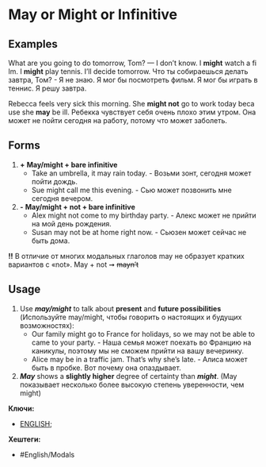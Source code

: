 
# May or Might or Infinitive

## Examples

What are you going to do tomorrow, Tom? — I don’t know. I **might** watch a film. I **might** play tennis. I’ll decide tomorrow.
Что ты собираешься делать завтра, Том? - Я не знаю. Я мог бы посмотреть фильм. Я мог бы играть в теннис. Я решу завтра.

Rebecca feels very sick this morning. She **might not** go to work today because she **may** be ill.
Ребекка чувствует себя очень плохо этим утром. Она может не пойти сегодня на работу, потому что может заболеть.


## Forms

1) **+** **May/might + bare infinitive**
	- Take an umbrella, it may rain today. - Возьми зонт, сегодня может пойти дождь.
	- Sue might call me this evening. - Сью может позвонить мне сегодня вечером.
2) **-** **May/might + not + bare infinitive**
	- Alex might not come to my birthday party. - Алекс может не прийти на мой день рождения.
	- Susan may not be at home right now. - Сьюзен может сейчас не быть дома.

**!!** В отличие от многих модальных глаголов may не образует кратких вариантов с «not».
May + not ➞ ~~mayn’t~~


## Usage

1) Use **_may/might_** to talk about **present** and **future possibilities** (Используйте may/might, чтобы говорить о настоящих и будущих возможностях):
	- Our family might go to France for holidays, so we may not be able to came to your party.  - Наша семья может поехать во Францию на каникулы, поэтому мы не сможем прийти на вашу вечеринку.
	- Alice may be in a traffic jam. That’s why she’s late. - Алиса может быть в пробке. Вот почему она опаздывает.
2) **_May_** shows a **slightly higher** degree of certainty than **_might_**. (May показывает несколько более высокую степень уверенности, чем might)


**Ключи:**
- [ENGLISH](ENGLISH);

**Хештеги:**
- #English/Modals